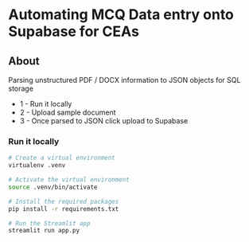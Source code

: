 # Automating MCQ Data entry onto Supabase for CEAs

## About
Parsing unstructured PDF / DOCX information to JSON objects for SQL storage
- 1 - Run it locally
- 2 - Upload sample document
- 3 - Once parsed to JSON click upload to Supabase

### Run it locally

```bash
# Create a virtual environment
virtualenv .venv

# Activate the virtual environment
source .venv/bin/activate

# Install the required packages
pip install -r requirements.txt

# Run the Streamlit app
streamlit run app.py
